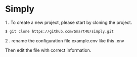 # Simply

1 . To create a new project, please start by cloning the project.

```bash
$ git clone https://github.com/Smart4U/simply.git
```

2 . rename the configuration file example.env like this .env

Then edit the file with correct information.